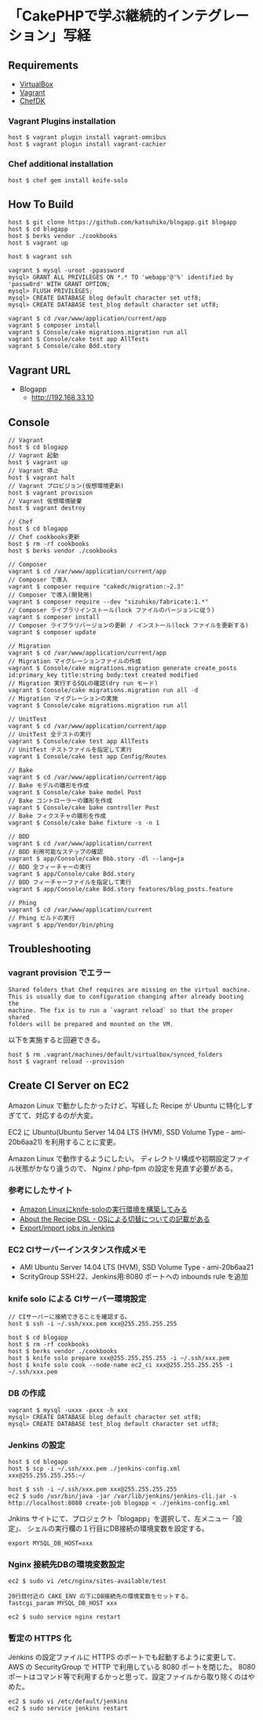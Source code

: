 # 「CakePHPで学ぶ継続的インテグレーション」写経

## Requirements

* [VirtualBox](https://www.virtualbox.org)
* [Vagrant](http://vagrantup.com)
* [ChefDK](https://downloads.chef.io/chef-dk/)

### Vagrant Plugins installation

    host $ vagrant plugin install vagrant-omnibus
    host $ vagrant plugin install vagrant-cachier

### Chef additional installation

    host $ chef gem install knife-solo


## How To Build

    host $ git clone https://github.com/katsuhiko/blogapp.git blogapp
    host $ cd blogapp
    host $ berks vendor ./cookbooks
    host $ vagrant up

    host $ vagrant ssh

    vagrant $ mysql -uroot -ppassword
    mysql> GRANT ALL PRIVILEGES ON *.* TO 'webapp'@'%' identified by 'passw0rd' WITH GRANT OPTION;
    mysql> FLUSH PRIVILEGES;
    mysql> CREATE DATABASE blog default character set utf8;
    mysql> CREATE DATABASE test_blog default character set utf8;

    vagrant $ cd /var/www/application/current/app
    vagrant $ composer install
    vagrant $ Console/cake migrations.migration run all
    vagrant $ Console/cake test app AllTests
    vagrant $ Console/cake Bdd.story


## Vagrant URL

* Blogapp
  * http://192.168.33.10


## Console

    // Vagrant
    host $ cd blogapp
    // Vagrant 起動
    host $ vagrant up
    // Vagrant 停止
    host $ vagrant halt
    // Vagrant プロビジョン(仮想環境更新)
    host $ vagrant provision
    // Vagrant 仮想環境破棄
    host $ vagrant destroy

    // Chef
    host $ cd blogapp
    // Chef cookbooks更新
    host $ rm -rf cookbooks
    host $ berks vendor ./cookbooks

    // Composer
    vagrant $ cd /var/www/application/current/app
    // Composer で導入
    vagrant $ composer require "cakedc/migration:~2.3"
    // Composer で導入(開発用)
    vagrant $ composer require --dev "sizuhiko/fabricate:1.*"
    // Composer ライブラリインストール(lock ファイルのバージョンに従う)
    vagrant $ composer install
    // Composer ライブラリバージョンの更新 / インストール(lock ファイルを更新する)
    vagrant $ composer update

    // Migration
    vagrant $ cd /var/www/application/current/app
    // Migration マイグレーションファイルの作成
    vagrant $ Console/cake migrations.migration generate create_posts id:primary_key title:string body:text created modified
    // Migration 実行するSQLの確認(dry run モード)
    vagrant $ Console/cake migrations.migration run all -d
    // Migration マイグレーションの実施
    vagrant $ Console/cake migrations.migration run all

    // UnitTest
    vagrant $ cd /var/www/application/current/app
    // UnitTest 全テストの実行
    vagrant $ Console/cake test app AllTests
    // UnitTest テストファイルを指定して実行
    vagrant $ Console/cake test app Config/Routes

    // Bake
    vagrant $ cd /var/www/application/current/app
    // Bake モデルの雛形を作成
    vagrant $ Console/cake bake model Post
    // Bake コントローラーの雛形を作成
    vagrant $ Console/cake bake controller Post
    // Bake フィクスチャの雛形を作成
    vagrant $ Console/cake bake fixture -s -n 1

    // BDD
    vagrant $ cd /var/www/application/current
    // BDD 利用可能なステップの確認
    vagrant $ app/Console/cake Bbb.story -dl --lang=ja
    // BDD 全フィーチャーの実行
    vagrant $ app/Console/cake Bdd.story
    // BDD フィーチャーファイルを指定して実行
    vagrant $ app/Console/cake Bdd.story features/blog_posts.feature

    // Phing
    vagrant $ cd /var/www/application/current
    // Phing ビルドの実行
    vagrant $ app/Vendor/bin/phing


## Troubleshooting

### vagrant provision でエラー

    Shared folders that Chef requires are missing on the virtual machine.
    This is usually due to configuration changing after already booting the
    machine. The fix is to run a `vagrant reload` so that the proper shared
    folders will be prepared and mounted on the VM.

以下を実施すると回避できる。

    host $ rm .vagrant/machines/default/virtualbox/synced_folders
    host $ vagrant reload --provision


## Create CI Server on EC2

Amazon Linux で動かしたかったけど、写経した Recipe が Ubuntu に特化しすぎてて、対応するのが大変。

EC2 に Ubuntu(Ubuntu Server 14.04 LTS (HVM), SSD Volume Type - ami-20b6aa21) を利用することに変更。

Amazon Linux で動作するようにしたい。
ディレクトリ構成や初期設定ファイル状態がかなり違うので、
Nginx / php-fpm の設定を見直す必要がある。

### 参考にしたサイト

* [Amazon Linuxにknife-soloの実行環境を構築してみる](http://dev.classmethod.jp/cloud/amazon-linux_knife-solo/)
* [About the Recipe DSL - OSによる切替についての記載がある](https://docs.chef.io/dsl_recipe.html)
* [Export/import jobs in Jenkins](http://stackoverflow.com/questions/8424228/export-import-jobs-in-jenkins)

### EC2 CIサーバーインスタンス作成メモ

* AMI Ubuntu Server 14.04 LTS (HVM), SSD Volume Type - ami-20b6aa21
* ScrityGroup SSH:22、Jenkins用:8080 ポートへの inbounds rule を追加

### knife solo による CIサーバー環境設定

    // CIサーバーに接続できることを確認する。
    host $ ssh -i ~/.ssh/xxx.pem xxx@255.255.255.255

    host $ cd blogapp
    host $ rm -rf cookbooks
    host $ berks vendor ./cookbooks
    host $ knife solo prepare xxx@255.255.255.255 -i ~/.ssh/xxx.pem 
    host $ knife solo cook --node-name ec2_ci xxx@255.255.255.255 -i ~/.ssh/xxx.pem

### DB の作成

    vagrant $ mysql -uxxx -pxxx -h xxx
    mysql> CREATE DATABASE blog default character set utf8;
    mysql> CREATE DATABASE test_blog default character set utf8;

### Jenkins の設定

    host $ cd blogapp
    host $ scp -i ~/.ssh/xxx.pem ./jenkins-config.xml xxx@255.255.255.255:~/

    host $ ssh -i ~/.ssh/xxx.pem xxx@255.255.255.255
    ec2 $ sudo /usr/bin/java -jar /var/lib/jenkins/jenkins-cli.jar -s http://localhost:8080 create-job blogapp < ./jenkins-config.xml

Jnkins サイトにて、プロジェクト「blogapp」を選択して、左メニュー「設定」、
シェルの実行欄の１行目にDB接続の環境変数を設定する。

    export MYSQL_DB_HOST=xxx

### Nginx 接続先DBの環境変数設定

    ec2 $ sudo vi /etc/nginx/sites-available/test
    
    20行目付近の CAKE_ENV の下にDB接続先の環境変数をセットする。
    fastcgi_param MYSQL_DB_HOST xxx
    
    ec2 $ sudo service nginx restart

### 暫定の HTTPS 化

Jenkins の設定ファイルに HTTPS のポートでも起動するように変更して、
AWS の SecurityGroup で HTTP で利用している 8080 ポートを閉じた。
8080 ポートはコマンド等で利用するかっと思って、設定ファイルから取り除くのはやめた。

    ec2 $ sudo vi /etc/default/jenkins
    ec2 $ sudo service jenkins restart
